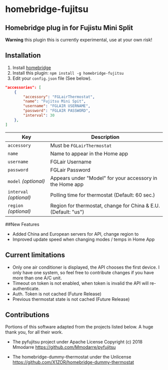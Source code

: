 # homebridge-fujitsu
## Homebridge plug in for Fujistu Mini Split

**Warning** this plugin this is currently experimental, use at your own risk!

## Installation

1. Install [homebridge](https://github.com/nfarina/homebridge#installation-details)
2. Install this plugin: `npm install -g homebridge-fujitsu`
3. Edit your `config.json` file (See below).

```json
"accessories": [
    {
        "accessory": "FGLairThermostat",
        "name": "Fujitsu Mini Spit",
        "username": "FGLAIR USERNAME",
        "password": "FGLAIR PASSWORD",
        "interval": 30
    },
]
```
| Key | Description |
| --- | --- |
| `accessory` | Must be `FGLairThermostat` |
| `name` | Name to appear in the Home app |
| `username` | FGLair Username |
| `password` | FGLair Password |
| `model` _(optional)_ | Appears under "Model" for your accessory in the Home app |
| `interval` _(optional)_ | Polling time for thermostat (Default: 60 sec.) |
| `region` _(optional)_ | Region for thermostat, change for China & E.U. (Default: "us") |

##New Features
- Added China and European servers for API, change region to
- Improved update speed when changing modes / temps in Home App

## Current limitations
- Only one air conditioner is displayed, the API chooses the first device.  I only have one system, so feel free to contribute changes if you have more than one A/C unit.
- Timeout on token is not enabled, when token is invalid the API will re-authenticate.
- Auth. Token is not cached (Future Release)
- Previous thermostat state is not cached (Future Release)

## Contributions
Portions of this software adapted from the projects listed below.  A huge thank you, for all their work.

- The pyfujitsu project under Apache License
Copyright (c) 2018 Mmodarre https://github.com/Mmodarre/pyfujitsu

- The homebridge-dummy-thermostat under the Unlicense
https://github.com/X1ZOR/homebridge-dummy-thermostat
